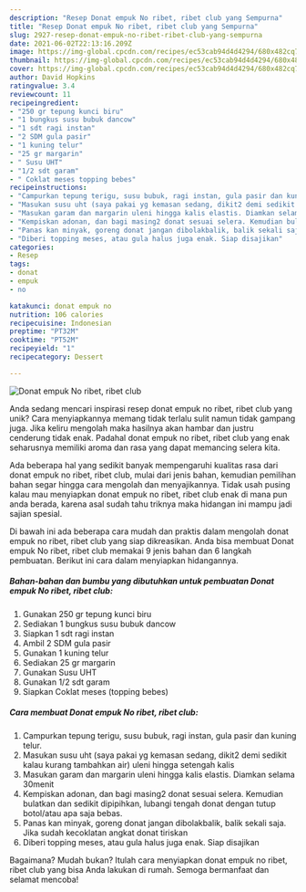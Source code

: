 ```yaml
---
description: "Resep Donat empuk No ribet, ribet club yang Sempurna"
title: "Resep Donat empuk No ribet, ribet club yang Sempurna"
slug: 2927-resep-donat-empuk-no-ribet-ribet-club-yang-sempurna
date: 2021-06-02T22:13:16.209Z
image: https://img-global.cpcdn.com/recipes/ec53cab94d4d4294/680x482cq70/donat-empuk-no-ribet-ribet-club-foto-resep-utama.jpg
thumbnail: https://img-global.cpcdn.com/recipes/ec53cab94d4d4294/680x482cq70/donat-empuk-no-ribet-ribet-club-foto-resep-utama.jpg
cover: https://img-global.cpcdn.com/recipes/ec53cab94d4d4294/680x482cq70/donat-empuk-no-ribet-ribet-club-foto-resep-utama.jpg
author: David Hopkins
ratingvalue: 3.4
reviewcount: 11
recipeingredient:
- "250 gr tepung kunci biru"
- "1 bungkus susu bubuk dancow"
- "1 sdt ragi instan"
- "2 SDM gula pasir"
- "1 kuning telur"
- "25 gr margarin"
- " Susu UHT"
- "1/2 sdt garam"
- " Coklat meses topping bebes"
recipeinstructions:
- "Campurkan tepung terigu, susu bubuk, ragi instan, gula pasir dan kuning telur."
- "Masukan susu uht (saya pakai yg kemasan sedang, dikit2 demi sedikit kalau kurang tambahkan air) uleni hingga setengah kalis"
- "Masukan garam dan margarin uleni hingga kalis elastis. Diamkan selama 30menit"
- "Kempiskan adonan, dan bagi masing2 donat sesuai selera. Kemudian bulatkan dan sedikit dipipihkan, lubangi tengah donat dengan tutup botol/atau apa saja bebas."
- "Panas kan minyak, goreng donat jangan dibolakbalik, balik sekali saja. Jika sudah kecoklatan angkat donat tiriskan"
- "Diberi topping meses, atau gula halus juga enak. Siap disajikan"
categories:
- Resep
tags:
- donat
- empuk
- no

katakunci: donat empuk no 
nutrition: 106 calories
recipecuisine: Indonesian
preptime: "PT32M"
cooktime: "PT52M"
recipeyield: "1"
recipecategory: Dessert

---
```



![Donat empuk No ribet, ribet club](https://img-global.cpcdn.com/recipes/ec53cab94d4d4294/680x482cq70/donat-empuk-no-ribet-ribet-club-foto-resep-utama.jpg)

Anda sedang mencari inspirasi resep donat empuk no ribet, ribet club yang unik? Cara menyiapkannya memang tidak terlalu sulit namun tidak gampang juga. Jika keliru mengolah maka hasilnya akan hambar dan justru cenderung tidak enak. Padahal donat empuk no ribet, ribet club yang enak seharusnya memiliki aroma dan rasa yang dapat memancing selera kita.



Ada beberapa hal yang sedikit banyak mempengaruhi kualitas rasa dari donat empuk no ribet, ribet club, mulai dari jenis bahan, kemudian pemilihan bahan segar hingga cara mengolah dan menyajikannya. Tidak usah pusing kalau mau menyiapkan donat empuk no ribet, ribet club enak di mana pun anda berada, karena asal sudah tahu triknya maka hidangan ini mampu jadi sajian spesial.


Di bawah ini ada beberapa cara mudah dan praktis dalam mengolah donat empuk no ribet, ribet club yang siap dikreasikan. Anda bisa membuat Donat empuk No ribet, ribet club memakai 9 jenis bahan dan 6 langkah pembuatan. Berikut ini cara dalam menyiapkan hidangannya.

<!--inarticleads1-->

##### Bahan-bahan dan bumbu yang dibutuhkan untuk pembuatan Donat empuk No ribet, ribet club:

1. Gunakan 250 gr tepung kunci biru
1. Sediakan 1 bungkus susu bubuk dancow
1. Siapkan 1 sdt ragi instan
1. Ambil 2 SDM gula pasir
1. Gunakan 1 kuning telur
1. Sediakan 25 gr margarin
1. Gunakan  Susu UHT
1. Gunakan 1/2 sdt garam
1. Siapkan  Coklat meses (topping bebes)




<!--inarticleads2-->

##### Cara membuat Donat empuk No ribet, ribet club:

1. Campurkan tepung terigu, susu bubuk, ragi instan, gula pasir dan kuning telur.
1. Masukan susu uht (saya pakai yg kemasan sedang, dikit2 demi sedikit kalau kurang tambahkan air) uleni hingga setengah kalis
1. Masukan garam dan margarin uleni hingga kalis elastis. Diamkan selama 30menit
1. Kempiskan adonan, dan bagi masing2 donat sesuai selera. Kemudian bulatkan dan sedikit dipipihkan, lubangi tengah donat dengan tutup botol/atau apa saja bebas.
1. Panas kan minyak, goreng donat jangan dibolakbalik, balik sekali saja. Jika sudah kecoklatan angkat donat tiriskan
1. Diberi topping meses, atau gula halus juga enak. Siap disajikan




Bagaimana? Mudah bukan? Itulah cara menyiapkan donat empuk no ribet, ribet club yang bisa Anda lakukan di rumah. Semoga bermanfaat dan selamat mencoba!
